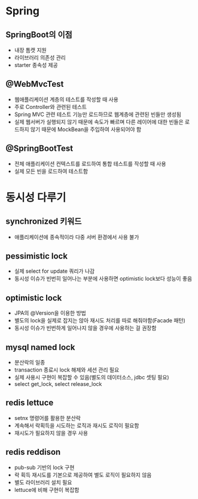 # Spring
## SpringBoot의 이점
- 내장 톰캣 지원
- 라이브러리 의존성 관리
- starter 종속성 제공

## @WebMvcTest
- 웹애플리케이션 계층의 테스트를 작성할 때 사용
- 주로 Controller와 관련된 테스트
- Spring MVC 관련 테스트 기능만 로드하므로 웹계층에 관련된 빈들만 생성됨
- 실제 웹서버가 실행되지 않기 때문에 속도가 빠르며 다른 레이어에 대한 빈들은 로드하지 않기 때문에 MockBean을 주입하여 사용되어야 함

## @SpringBootTest
- 전체 애플리케이션 컨텍스트를 로드하여 통합 테스트를 작성할 때 사용
- 실제 모든 빈을 로드하여 테스트함

# 동시성 다루기
## synchronized 키워드
- 애플리케이션에 종속적이라 다중 서버 환경에서 사용 불가

## pessimistic lock
- 실제 select for update 쿼리가 나감
- 동시성 이슈가 빈번히 일어나는 부분에 사용하면 optimistic lock보다 성능이 좋음

## optimistic lock
- JPA의 @Version을 이용한 방법
- 별도의 lock을 실제로 잡지는 않아 재시도 처리를 따로 해줘야함(Facade 패턴)
- 동시성 이슈가 빈번하게 일어나지 않을 경우에 사용하는 걸 권장함

## mysql named lock
- 분산락의 일종
- transaction 종료시 lock 해제와 세션 관리 필요
- 실제 사용시 구현이 복잡할 수 있음(별도의 데이터소스, jdbc 셋팅 필요)
- select get_lock, select release_lock

## redis lettuce
- setnx 명령어를 활용한 분산락
- 계속해서 락획득을 시도하는 로직과 재시도 로직이 필요함
- 재시도가 필요하지 않을 경우 사용

## redis reddison
- pub-sub 기반의 lock 구현
- 락 획득 재시도를 기본으로 제공하여 별도 로직이 필요하지 않음
- 별도 라이브러리 설치 필요
- lettuce에 비해 구현이 복잡함
